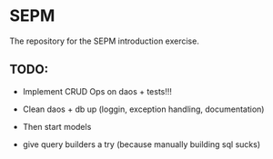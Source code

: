# SEPM
The repository for the SEPM introduction exercise. 

## TODO:

- Implement CRUD Ops on daos + tests!!!
- Clean daos + db up (loggin, exception handling, documentation)
- Then start models

- give query builders a try (because manually building sql sucks)
